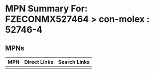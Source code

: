 



# MPN Summary For: FZECONMX527464 > con-molex : 52746-4

## MPNs
  

|MPN|Direct Links|Search Links|
| :--- | :--- | :--- |
||||
